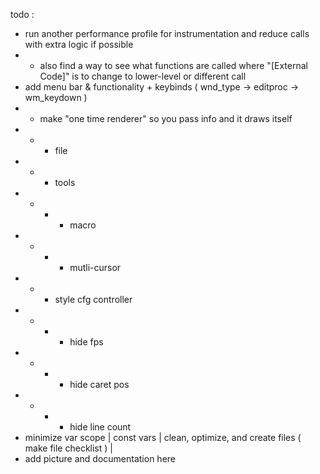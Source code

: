 todo :
- run another performance profile for instrumentation and reduce calls with extra logic if possible
- - also find a way to see what functions are called where "[External Code]" is to change to lower-level or different call
- add menu bar & functionality + keybinds ( wnd_type -> editproc -> wm_keydown )
- - make "one time renderer" so you pass info and it draws itself
- - - file
- - - tools
- - - - macro
- - - - mutli-cursor
- - - style cfg controller
- - - - hide fps
- - - - hide caret pos
- - - - hide line count
- minimize var scope | const vars | clean, optimize, and create files ( make file checklist ) |
- add picture and documentation here